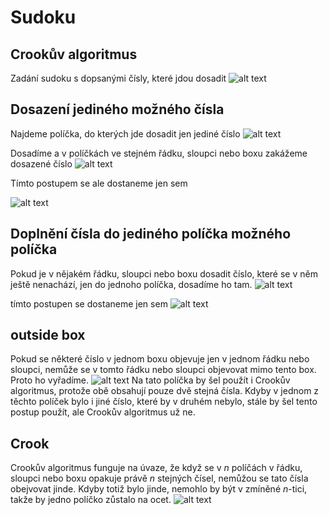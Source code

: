 # Sudoku

## Crookův algoritmus

Zadání sudoku s dopsanými čísly, které jdou dosadit
![alt text](/images/img1.png "Logo Title Text 1")

## Dosazení jediného možného čísla
Najdeme políčka, do kterých jde dosadit jen jediné číslo
![alt text](/images/img2.png "Logo Title Text 1")

Dosadíme a v políčkách ve stejném řádku, sloupci nebo boxu zakážeme dosazené číslo
![alt text](/images/img3.png "Logo Title Text 1")

Tímto postupem se ale dostaneme jen sem

![alt text](/images/img4.png "Logo Title Text 1")

## Doplnění čísla do jediného políčka možného políčka

Pokud je v nějakém řádku, sloupci nebo boxu dosadit číslo, které se v něm ještě nenachází, jen do jednoho políčka, dosadíme ho tam.
![alt text](/images/img5.png "Logo Title Text 1")

tímto postupen se dostaneme jen sem
![alt text](/images/img6.png "Logo Title Text 1")

## outside box

Pokud se některé číslo v jednom boxu objevuje jen v jednom řádku nebo sloupci, nemůže se v tomto řádku nebo sloupci objevovat mimo tento box. Proto ho vyřadíme.
![alt text](/images/img7.png "Logo Title Text 1")
Na tato políčka by šel použít i Crookův algoritmus, protože obě obsahují pouze dvě stejná čísla. Kdyby v jednom z těchto políček bylo i jiné číslo, které by v druhém nebylo, stále by šel tento postup použít, ale Crookův algoritmus už ne.

## Crook
Crookův algoritmus funguje na úvaze, že když se v *n* políčách v řádku, sloupci nebo boxu opakuje právě *n* stejných čísel, nemůžou se tato čísla obejvovat jinde. Kdyby totiž bylo jinde, nemohlo by být v zmíněné *n*-tici, takže by jedno políčko zůstalo na ocet.
![alt text](/images/img8.png "Logo Title Text 1")

